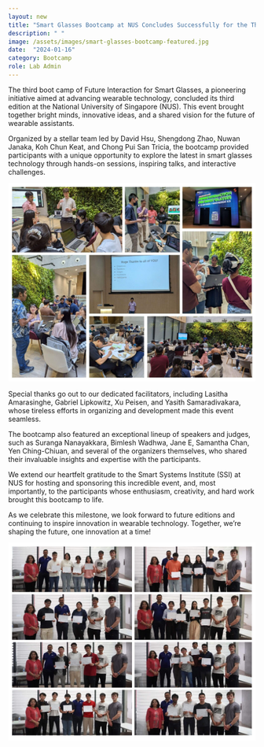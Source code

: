```yaml
---
layout: new
title: "Smart Glasses Bootcamp at NUS Concludes Successfully for the Third Time!"
description: " "
image: /assets/images/smart-glasses-bootcamp-featured.jpg
date:  "2024-01-16"
category: Bootcamp
role: Lab Admin
---
```

The third boot camp of Future Interaction for Smart Glasses, a pioneering initiative aimed at advancing wearable technology, concluded its third edition at the National University of Singapore (NUS). This event brought together bright minds, innovative ideas, and a shared vision for the future of wearable assistants.

Organized by a stellar team led by David Hsu, Shengdong Zhao, Nuwan Janaka, Koh Chun Keat, and Chong Pui San Tricia, the bootcamp provided participants with a unique opportunity to explore the latest in smart glasses technology through hands-on sessions, inspiring talks, and interactive challenges.

![-](/assets/images/smart-glassess-bootcamp-pics.jpg "-")

Special thanks go out to our dedicated facilitators, including Lasitha Amarasinghe, Gabriel Lipkowitz, Xu Peisen, and Yasith Samaradivakara, whose tireless efforts in organizing and development made this event seamless.

The bootcamp also featured an exceptional lineup of speakers and judges, such as Suranga Nanayakkara, Bimlesh Wadhwa, Jane E, Samantha Chan, Yen Ching-Chiuan, and several of the organizers themselves, who shared their invaluable insights and expertise with the participants.

We extend our heartfelt gratitude to the Smart Systems Institute (SSI) at NUS for hosting and sponsoring this incredible event, and, most importantly, to the participants whose enthusiasm, creativity, and hard work brought this bootcamp to life.

As we celebrate this milestone, we look forward to future editions and continuing to inspire innovation in wearable technology. Together, we’re shaping the future, one innovation at a time!

![-](/assets/images/smart-glasses-bootcamp-cert.jpg "-")
